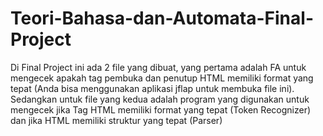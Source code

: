 # Teori-Bahasa-dan-Automata-Final-Project
Di Final Project ini ada 2 file yang dibuat, yang pertama adalah FA untuk mengecek apakah tag pembuka dan penutup HTML memiliki format yang tepat (Anda bisa menggunakan aplikasi jflap untuk membuka file ini). Sedangkan untuk file yang kedua adalah program yang digunakan untuk mengecek jika Tag HTML memiliki format yang tepat (Token Recognizer) dan jika HTML memiliki struktur yang tepat (Parser)
